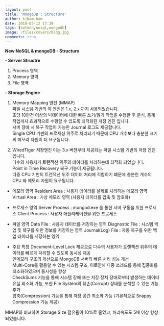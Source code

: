 ```yaml
---
layout: post
title: 'MongoDB : Structure'
author: kjham.ham
date: 2018-03-12 17:39
tags: [swtech,nosql,mongodb]
image: /files/covers/blog.jpg
comments: true
---
```


**New NoSQL & mongoDB - Structure**

**- Server Structre**  
1. Process 영역
2. Memory 영역
3. File 영역

**- Storage Engine**
1. Memory Mapping 엔진 (MMAP)  
파일 시스템 기반의 이 엔진은 1.x, 2.x 까지 사용되었습니다.  
초당 10만건 이상의 빅데이터에 대한 빠른 쓰기/읽기 작업을 수행한 후 분석, 통계 작업까지 효과적으로 수행할 수 있도록 최적화된 저장 엔진 입니다.  
서버 장애 시 복구 작업이 가능한 Journal 로그도 제공합니다.  
Single CPU 기반의 프로세싱  위주로 처리되기 때문에 CPU 개수보다 충분한 크기의 메모리 자원이 더 요구됩니다.

2. WiredTiger 저장엔진
이는 3.x 버전부터 제공되는 파일 시스템 기반의 저장 엔진입니다.  
다수의 사용자가 트랜잭션 위주의 데이터를 처리하는데 최적화 되었습니다.  
Point in Time Recovery 복구 기능이 제공됩니다.  
다중 CPU 기반의 트랜잭션 위주 데이터 처리에 적합하기 떄문에 충분한 개수의 CPU 와 메모리 자원이 요구됩니다.

- 메모리 영역
Resident Area : 사용자 데이터를 실제로 처리하는 메모리 영역  
Virtual Area : 가상 메모리 영역 (사용자 데이터를 압축 및 암호화)

- 프로세스 영역
Server Process : mongod.exe 를 통한 서버 구동을 위한 프로세스
Client Process : 사용자 애플리케이션을 위한 프로세스

- 파일 영역
Data File : 사용자 데이터를 저장하는 영역
Diagnostic File : 시스템 백업 및 복구를 위한 정보를 저장하는 영역
Journal(Log) File : 자동 복구를 위한 백업 데이터를 저장하는 영역

- 주요 특징
Document-Level Lock 제공으로 다수의 사용자가 트랜잭션 위주의 데이터를 빠르게 처리할 수 있도록 동시성 제공  
인메모리 구조의 개선으로 MongoDB 서버의 빠른 처리 성능 개선  
Multi-Core를 활용할 수 있는 시스템 구조, 이로인해 다중 쓰레드를 통해 집중화를 최소화하였으며 동시성을 향상  
CheckSums 기능을 통해 시스템 장애 또는 저장 장치 장애로부터 발생하는 데이터 유실 최소화 가능, 또한 File System의 훼손(Corrupt) 상태를 분석할 수 있는 기능 추가  
압축(Compression) 기능을 통해 저장 공간 최소화 가능 (기본적으로 Snappy Compression 기능 제공)

MMAP와 비교하여 Storage Size 점유율이 10%로 줄었고, 처리속도도 5배 이상 향상되었습니다.